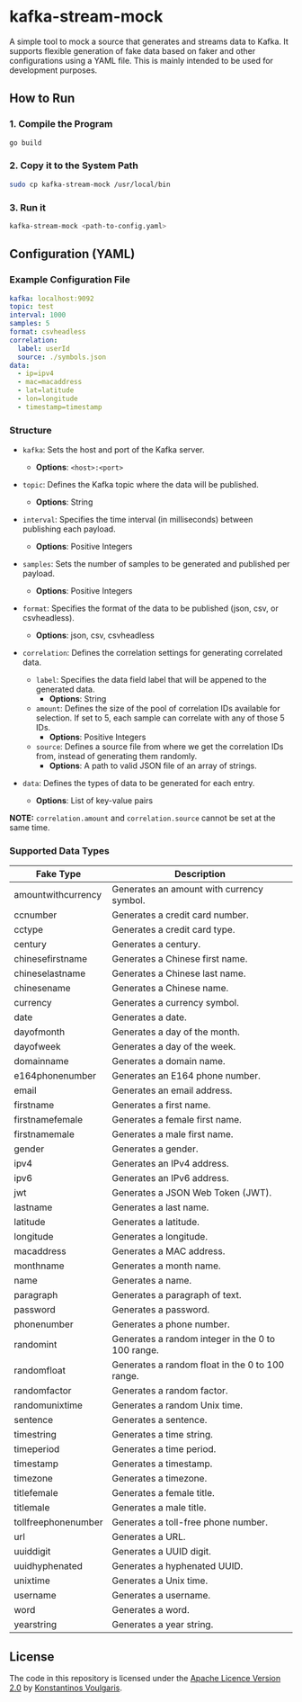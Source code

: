 # kafka-stream-mock

A simple tool to mock a source that generates and streams data to Kafka. It supports flexible generation of fake data based on faker and other configurations using a YAML file. This is mainly intended to be used for development purposes.

## How to Run

### 1. Compile the Program

```bash
go build
```

### 2. Copy it to the System Path
```bash
sudo cp kafka-stream-mock /usr/local/bin
```

### 3. Run it
```bash
kafka-stream-mock <path-to-config.yaml>
```

## Configuration (YAML)

### Example Configuration File

```yaml
kafka: localhost:9092
topic: test
interval: 1000
samples: 5
format: csvheadless
correlation:
  label: userId
  source: ./symbols.json
data:
  - ip=ipv4
  - mac=macaddress
  - lat=latitude
  - lon=longitude
  - timestamp=timestamp
```

### Structure

+ `kafka`: Sets the host and port of the Kafka server.
  - **Options**: `<host>:<port>`

+ `topic`: Defines the Kafka topic where the data will be published.
  - **Options**: String

+ `interval`: Specifies the time interval (in milliseconds) between publishing each payload.
  - **Options**: Positive Integers

+ `samples`: Sets the number of samples to be generated and published per payload.
  - **Options**: Positive Integers

+ `format`: Specifies the format of the data to be published (json, csv, or csvheadless).
  - **Options**: json, csv, csvheadless

+ `correlation`: Defines the correlation settings for generating correlated data.
  - `label`: Specifies the data field label that will be appened to the generated data.
    - **Options**: String
  - `amount`: Defines the size of the pool of correlation IDs available for selection. If set to 5, each sample can correlate with any of those 5 IDs.
    - **Options**: Positive Integers
  - `source`: Defines a source file from where we get the correlation IDs from, instead of generating them randomly.
    - **Options**: A path to valid JSON file of an array of strings.

+ `data`: Defines the types of data to be generated for each entry.
  - **Options**: List of key-value pairs

**NOTE:** `correlation.amount` and `correlation.source` cannot be set at the same time.

### Supported Data Types

| Fake Type           | Description                                                  |
|---------------------|--------------------------------------------------------------|
| amountwithcurrency  | Generates an amount with currency symbol.                   |
| ccnumber            | Generates a credit card number.                              |
| cctype              | Generates a credit card type.                                |
| century             | Generates a century.                                         |
| chinesefirstname    | Generates a Chinese first name.                              |
| chineselastname     | Generates a Chinese last name.                               |
| chinesename         | Generates a Chinese name.                                    |
| currency            | Generates a currency symbol.                                 |
| date                | Generates a date.                                            |
| dayofmonth          | Generates a day of the month.                                |
| dayofweek           | Generates a day of the week.                                 |
| domainname          | Generates a domain name.                                     |
| e164phonenumber     | Generates an E164 phone number.                              |
| email               | Generates an email address.                                  |
| firstname           | Generates a first name.                                      |
| firstnamefemale     | Generates a female first name.                               |
| firstnamemale       | Generates a male first name.                                 |
| gender              | Generates a gender.                                          |
| ipv4                | Generates an IPv4 address.                                   |
| ipv6                | Generates an IPv6 address.                                   |
| jwt                 | Generates a JSON Web Token (JWT).                            |
| lastname            | Generates a last name.                                       |
| latitude            | Generates a latitude.                                        |
| longitude           | Generates a longitude.                                       |
| macaddress          | Generates a MAC address.                                     |
| monthname           | Generates a month name.                                      |
| name                | Generates a name.                                            |
| paragraph           | Generates a paragraph of text.                               |
| password            | Generates a password.                                        |
| phonenumber         | Generates a phone number.                                    |
| randomint           | Generates a random integer in the 0 to 100 range.            |
| randomfloat         | Generates a random float in the 0 to 100 range.              |
| randomfactor        | Generates a random factor.                                   |
| randomunixtime      | Generates a random Unix time.                                |
| sentence            | Generates a sentence.                                        |
| timestring          | Generates a time string.                                     |
| timeperiod          | Generates a time period.                                     |
| timestamp           | Generates a timestamp.                                       |
| timezone            | Generates a timezone.                                        |
| titlefemale         | Generates a female title.                                    |
| titlemale           | Generates a male title.                                      |
| tollfreephonenumber | Generates a toll-free phone number.                          |
| url                 | Generates a URL.                                             |
| uuiddigit           | Generates a UUID digit.                                      |
| uuidhyphenated      | Generates a hyphenated UUID.                                 |
| unixtime            | Generates a Unix time.                                       |
| username            | Generates a username.                                        |
| word                | Generates a word.                                            |
| yearstring          | Generates a year string.                                     |

## License

The code in this repository is licensed under the [Apache Licence Version 2.0](LICENSE) by [Konstantinos Voulgaris](https://github.com/konvoulgaris).

